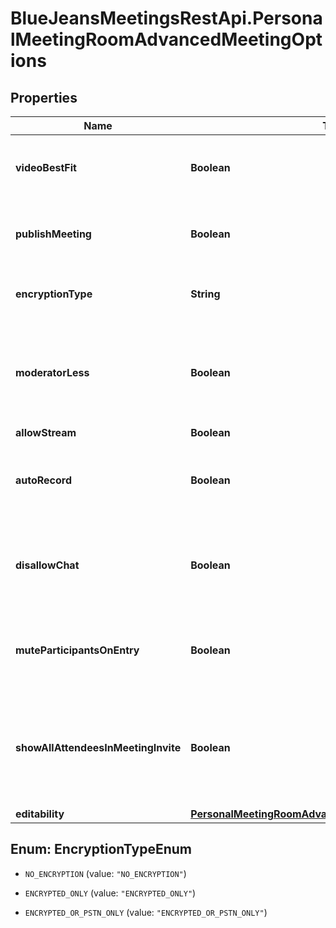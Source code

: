 # BlueJeansMeetingsRestApi.PersonalMeetingRoomAdvancedMeetingOptions

## Properties
Name | Type | Description | Notes
------------ | ------------- | ------------- | -------------
**videoBestFit** | **Boolean** | Same user ID as passed in path parameter. | [optional] 
**publishMeeting** | **Boolean** | Same user ID as passed in path parameter. | [optional] 
**encryptionType** | **String** | How this meeting is to be encrypted. | [optional] 
**moderatorLess** | **Boolean** | If set require that a user enter&#39;s a moderator passcode to start meeting. | [optional] 
**allowStream** | **Boolean** | null | [optional] 
**autoRecord** | **Boolean** | By default start recording anytime 2 or more join this room. | [optional] 
**disallowChat** | **Boolean** | If set, disable the ability to send chat message within this meeting. | [optional] 
**muteParticipantsOnEntry** | **Boolean** | If set, force each joining participant to be muted. | [optional] 
**showAllAttendeesInMeetingInvite** | **Boolean** | When sending email invitations, include the exhaustive list of invited people. | [optional] 
**editability** | [**PersonalMeetingRoomAdvancedMeetingOptionsEditability**](PersonalMeetingRoomAdvancedMeetingOptionsEditability.md) |  | [optional] 


<a name="EncryptionTypeEnum"></a>
## Enum: EncryptionTypeEnum


* `NO_ENCRYPTION` (value: `"NO_ENCRYPTION"`)

* `ENCRYPTED_ONLY` (value: `"ENCRYPTED_ONLY"`)

* `ENCRYPTED_OR_PSTN_ONLY` (value: `"ENCRYPTED_OR_PSTN_ONLY"`)




